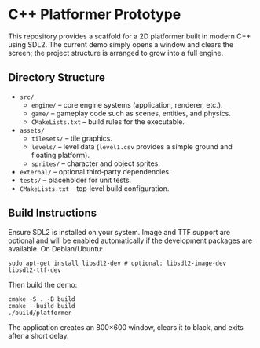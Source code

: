 # C++ Platformer Prototype

This repository provides a scaffold for a 2D platformer built in modern C++ using SDL2. The current demo simply opens a window and clears the screen; the project structure is arranged to grow into a full engine.

## Directory Structure
- `src/`
  - `engine/` – core engine systems (application, renderer, etc.).
  - `game/` – gameplay code such as scenes, entities, and physics.
  - `CMakeLists.txt` – build rules for the executable.
- `assets/`
    - `tilesets/` – tile graphics.
    - `levels/` – level data (`level1.csv` provides a simple ground and floating platform).
    - `sprites/` – character and object sprites.
- `external/` – optional third‑party dependencies.
- `tests/` – placeholder for unit tests.
- `CMakeLists.txt` – top‑level build configuration.

## Build Instructions
Ensure SDL2 is installed on your system. Image and TTF support are optional and will be enabled automatically if the development packages are available. On Debian/Ubuntu:

```
sudo apt-get install libsdl2-dev # optional: libsdl2-image-dev libsdl2-ttf-dev
```

Then build the demo:

```
cmake -S . -B build
cmake --build build
./build/platformer
```

The application creates an 800×600 window, clears it to black, and exits after a short delay.
